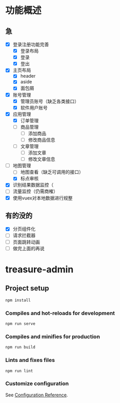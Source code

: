 # 功能概述

## 急
- [X] 登录注册功能完善
  - [X] 登录布局
  - [X] 登录
  - [X] 登出
- [X] 主页布局
  - [X] header
  - [X] aside
  - [X] 面包屑
- [X] 账号管理 
  - [X] 管理员账号（缺乏各类接口）
  - [X] 软件用户账号
- [X] 应用管理
  - [X] 订单管理 
  - [ ] 商品管理 
    - [ ] 添加商品
    - [ ] 修改商品信息
  - [ ] 文章管理
    - [ ] 添加文章
    - [ ] 修改文章信息
- [ ] 地图管理
  - [ ] 地图查看（缺乏可调用的接口）
  - [X] 标点审核
- [X] 识别结果数据监控（
- [ ] 流量监控（仍需商榷）
- [X] 使用vuex对本地数据进行规整
## 有的没的
- [X] 分页组件化
- [ ] 请求拦截器
- [ ] 页面跳转动画
- [ ] 做完上面的再说

# treasure-admin

## Project setup
```
npm install
```

### Compiles and hot-reloads for development
```
npm run serve
```

### Compiles and minifies for production
```
npm run build
```

### Lints and fixes files
```
npm run lint
```

### Customize configuration
See [Configuration Reference](https://cli.vuejs.org/config/).

